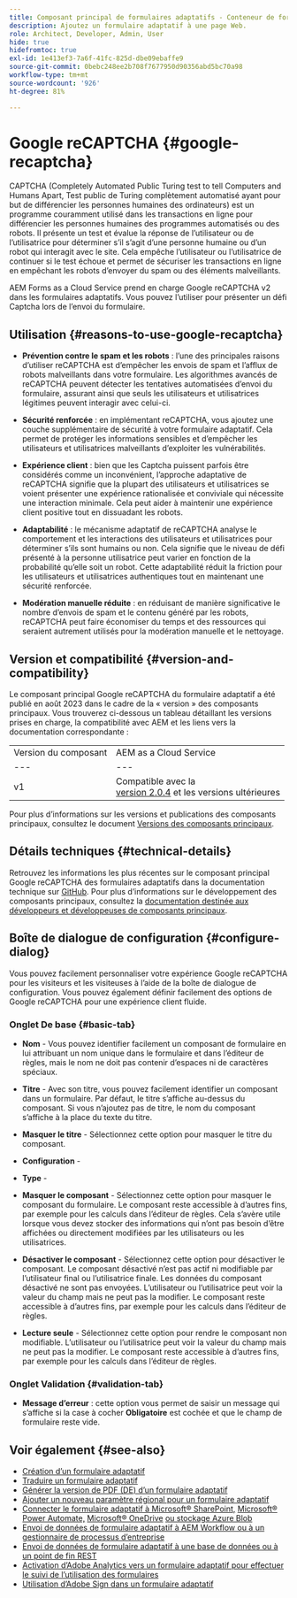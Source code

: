 ```yaml
---
title: Composant principal de formulaires adaptatifs - Conteneur de formulaires
description: Ajoutez un formulaire adaptatif à une page Web.
role: Architect, Developer, Admin, User
hide: true
hidefromtoc: true
exl-id: 1e413ef3-7a6f-41fc-825d-dbe09ebaffe9
source-git-commit: 0bebc248ee2b708f7677950d90356abd5bc70a98
workflow-type: tm+mt
source-wordcount: '926'
ht-degree: 81%

---
```


# Google reCAPTCHA {#google-recaptcha}

CAPTCHA (Completely Automated Public Turing test to tell Computers and Humans Apart, Test public de Turing complètement automatisé ayant pour but de différencier les personnes humaines des ordinateurs) est un programme couramment utilisé dans les transactions en ligne pour différencier les personnes humaines des programmes automatisés ou des robots. Il présente un test et évalue la réponse de l’utilisateur ou de l’utilisatrice pour déterminer s’il s’agit d’une personne humaine ou d’un robot qui interagit avec le site. Cela empêche l’utilisateur ou l’utilisatrice de continuer si le test échoue et permet de sécuriser les transactions en ligne en empêchant les robots d’envoyer du spam ou des éléments malveillants.

AEM Forms as a Cloud Service prend en charge Google reCAPTCHA v2 dans les formulaires adaptatifs. Vous pouvez l’utiliser pour présenter un défi Captcha lors de l’envoi du formulaire.

## Utilisation {#reasons-to-use-google-recaptcha}


- **Prévention contre le spam et les robots** : l’une des principales raisons d’utiliser reCAPTCHA est d’empêcher les envois de spam et l’afflux de robots malveillants dans votre formulaire. Les algorithmes avancés de reCAPTCHA peuvent détecter les tentatives automatisées d’envoi du formulaire, assurant ainsi que seuls les utilisateurs et utilisatrices légitimes peuvent interagir avec celui-ci.

- **Sécurité renforcée** : en implémentant reCAPTCHA, vous ajoutez une couche supplémentaire de sécurité à votre formulaire adaptatif. Cela permet de protéger les informations sensibles et d’empêcher les utilisateurs et utilisatrices malveillants d’exploiter les vulnérabilités.

- **Expérience client** : bien que les Captcha puissent parfois être considérés comme un inconvénient, l’approche adaptative de reCAPTCHA signifie que la plupart des utilisateurs et utilisatrices se voient présenter une expérience rationalisée et conviviale qui nécessite une interaction minimale. Cela peut aider à maintenir une expérience client positive tout en dissuadant les robots.

- **Adaptabilité** : le mécanisme adaptatif de reCAPTCHA analyse le comportement et les interactions des utilisateurs et utilisatrices pour déterminer s’ils sont humains ou non. Cela signifie que le niveau de défi présenté à la personne utilisatrice peut varier en fonction de la probabilité qu’elle soit un robot. Cette adaptabilité réduit la friction pour les utilisateurs et utilisatrices authentiques tout en maintenant une sécurité renforcée.

- **Modération manuelle réduite** : en réduisant de manière significative le nombre d’envois de spam et le contenu généré par les robots, reCAPTCHA peut faire économiser du temps et des ressources qui seraient autrement utilisés pour la modération manuelle et le nettoyage.

## Version et compatibilité {#version-and-compatibility}

Le composant principal Google reCAPTCHA du formulaire adaptatif a été publié en août 2023 dans le cadre de la « version » des composants principaux. Vous trouverez ci-dessous un tableau détaillant les versions prises en charge, la compatibilité avec AEM et les liens vers la documentation correspondante :

|  |  |
|---|---|
| Version du composant | AEM as a Cloud Service |
| --- | --- |
| v1 | Compatible avec la <br>[version 2.0.4](/help/versions.md) et les versions ultérieures | Compatible | Compatible |

Pour plus d’informations sur les versions et publications des composants principaux, consultez le document [Versions des composants principaux](/help/versions.md).

## Détails techniques {#technical-details}

Retrouvez les informations les plus récentes sur le composant principal Google reCAPTCHA des formulaires adaptatifs dans la documentation technique sur [GitHub](https://github.com/adobe/aem-core-forms-components/tree/master/ui.af.apps/src/main/content/jcr_root/apps/core/fd/components/form/recaptcha/v1/recaptcha). Pour plus d’informations sur le développement des composants principaux, consultez la [documentation destinée aux développeurs et développeuses de composants principaux](/help/developing/overview.md).

## Boîte de dialogue de configuration {#configure-dialog}

Vous pouvez facilement personnaliser votre expérience Google reCAPTCHA pour les visiteurs et les visiteuses à l’aide de la boîte de dialogue de configuration. Vous pouvez également définir facilement des options de Google reCAPTCHA pour une expérience client fluide.

### Onglet De base {#basic-tab}

- **Nom** - Vous pouvez identifier facilement un composant de formulaire en lui attribuant un nom unique dans le formulaire et dans l’éditeur de règles, mais le nom ne doit pas contenir d’espaces ni de caractères spéciaux.

- **Titre** - Avec son titre, vous pouvez facilement identifier un composant dans un formulaire. Par défaut, le titre s’affiche au-dessus du composant. Si vous n’ajoutez pas de titre, le nom du composant s’affiche à la place du texte du titre.

- **Masquer le titre** - Sélectionnez cette option pour masquer le titre du composant.

- **Configuration** -

- **Type** -

- **Masquer le composant** - Sélectionnez cette option pour masquer le composant du formulaire. Le composant reste accessible à d’autres fins, par exemple pour les calculs dans l’éditeur de règles. Cela s’avère utile lorsque vous devez stocker des informations qui n’ont pas besoin d’être affichées ou directement modifiées par les utilisateurs ou les utilisatrices.

- **Désactiver le composant** - Sélectionnez cette option pour désactiver le composant. Le composant désactivé n’est pas actif ni modifiable par l’utilisateur final ou l’utilisatrice finale. Les données du composant désactivé ne sont pas envoyées. L’utilisateur ou l’utilisatrice peut voir la valeur du champ mais ne peut pas la modifier. Le composant reste accessible à d’autres fins, par exemple pour les calculs dans l’éditeur de règles.

- **Lecture seule** - Sélectionnez cette option pour rendre le composant non modifiable. L’utilisateur ou l’utilisatrice peut voir la valeur du champ mais ne peut pas la modifier. Le composant reste accessible à d’autres fins, par exemple pour les calculs dans l’éditeur de règles.

### Onglet Validation {#validation-tab}

- **Message d’erreur** : cette option vous permet de saisir un message qui s’affiche si la case à cocher **Obligatoire** est cochée et que le champ de formulaire reste vide.

## Voir également {#see-also}

- [Création d’un formulaire adaptatif](https://experienceleague.adobe.com/docs/experience-manager-cloud-service/content/forms/adaptive-forms-authoring/authoring-adaptive-forms-core-components/create-an-adaptive-form-on-forms-cs/creating-adaptive-form-core-components.html?lang=fr)
- [Traduire un formulaire adaptatif](https://experienceleague.adobe.com/docs/experience-manager-cloud-service/content/forms/adaptive-forms-authoring/create-or-add-an-adaptive-form-to-aem-sites-page.html)
- [Générer la version de PDF (DE) d’un formulaire adaptatif](https://experienceleague.adobe.com/docs/experience-manager-cloud-service/content/forms/adaptive-forms-authoring/authoring-adaptive-forms-core-components/create-an-adaptive-form-on-forms-cs/generate-document-of-record-core-components.html)
- [Ajouter un nouveau paramètre régional pour un formulaire adaptatif](https://experienceleague.adobe.com/docs/experience-manager-cloud-service/content/forms/adaptive-forms-authoring/authoring-adaptive-forms-core-components/create-an-adaptive-form-on-forms-cs/supporting-new-language-localization-core-components.html)
- [Connecter le formulaire adaptatif à Microsoft® SharePoint,](https://experienceleague.adobe.com/docs/experience-manager-cloud-service/content/forms/adaptive-forms-authoring/authoring-adaptive-forms-core-components/create-an-adaptive-form-on-forms-cs/configure-submit-actions-core-components.html#create-sharepoint-configuration) [Microsoft® Power Automate,](https://experienceleague.adobe.com/docs/experience-manager-cloud-service/content/forms/adaptive-forms-authoring/authoring-adaptive-forms-core-components/create-an-adaptive-form-on-forms-cs/configure-submit-actions-core-components.html#microsoft-power-automate) [Microsoft® OneDrive](https://experienceleague.adobe.com/docs/experience-manager-cloud-service/content/forms/adaptive-forms-authoring/authoring-adaptive-forms-core-components/create-an-adaptive-form-on-forms-cs/configure-submit-actions-core-components.html#submit-to-onedrive) [ou stockage Azure Blob](https://experienceleague.adobe.com/docs/experience-manager-cloud-service/content/forms/adaptive-forms-authoring/authoring-adaptive-forms-core-components/create-an-adaptive-form-on-forms-cs/configure-submit-actions-core-components.html#submit-to-azure-blob-storage)
- [Envoi de données de formulaire adaptatif à AEM Workflow ou à un gestionnaire de processus d’entreprise](https://experienceleague.adobe.com/docs/experience-manager-cloud-service/content/forms/adaptive-forms-authoring/authoring-adaptive-forms-core-components/create-an-adaptive-form-on-forms-cs/configure-submit-actions-core-components.html#invoke-an-aem-workflow)
- [Envoi de données de formulaire adaptatif à une base de données ou à un point de fin REST](https://experienceleague.adobe.com/docs/experience-manager-cloud-service/content/forms/adaptive-forms-authoring/authoring-adaptive-forms-core-components/create-an-adaptive-form-on-forms-cs/configure-submit-actions-core-components.html#submit-to-rest-endpoint)
- [Activation d’Adobe Analytics vers un formulaire adaptatif pour effectuer le suivi de l’utilisation des formulaires](https://experienceleague.adobe.com/docs/experience-manager-cloud-service/content/forms/integrate/services/enable-adobe-analytics-adaptive-form-using-experience-cloud-setup-automation.html)
- [Utilisation d’Adobe Sign dans un formulaire adaptatif](https://experienceleague.adobe.com/docs/experience-manager-cloud-service/content/forms/adaptive-forms-authoring/authoring-adaptive-forms-foundation-components/use-adobe-sign/working-with-adobe-sign.html)